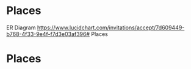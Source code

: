 # Places
ER Diagram
https://www.lucidchart.com/invitations/accept/7d609449-b768-4f33-9e4f-f7d3e03af396# Places
# Places
